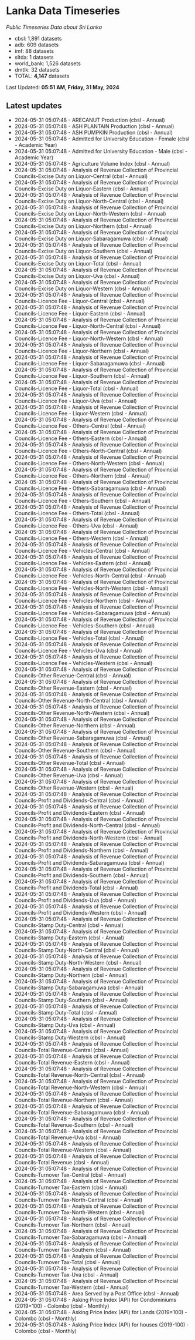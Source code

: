 # Lanka Data Timeseries
*Public Timeseries Data about Sri Lanka*

* cbsl: 1,891 datasets
* adb: 609 datasets
* imf: 88 datasets
* sltda: 1 datasets
* world_bank: 1,526 datasets
* dmtlk: 32 datasets
* TOTAL: **4,147** datasets

Last Updated: **05:51 AM, Friday, 31 May, 2024**

## Latest updates

* 2024-05-31 05:07:48 - ARECANUT Production (cbsl - Annual)
* 2024-05-31 05:07:48 - ASH PLANTAIN Production (cbsl - Annual)
* 2024-05-31 05:07:48 - ASH PUMPKIN Production (cbsl - Annual)
* 2024-05-31 05:07:48 - Admitted for University Education - Female (cbsl - Academic Year)
* 2024-05-31 05:07:48 - Admitted for University Education - Male (cbsl - Academic Year)
* 2024-05-31 05:07:48 - Agriculture Volume Index (cbsl - Annual)
* 2024-05-31 05:07:48 - Analysis of Revenue Collection of Provincial Councils-Excise Duty on Liquor-Central (cbsl - Annual)
* 2024-05-31 05:07:48 - Analysis of Revenue Collection of Provincial Councils-Excise Duty on Liquor-Eastern (cbsl - Annual)
* 2024-05-31 05:07:48 - Analysis of Revenue Collection of Provincial Councils-Excise Duty on Liquor-North-Central (cbsl - Annual)
* 2024-05-31 05:07:48 - Analysis of Revenue Collection of Provincial Councils-Excise Duty on Liquor-North-Western (cbsl - Annual)
* 2024-05-31 05:07:48 - Analysis of Revenue Collection of Provincial Councils-Excise Duty on Liquor-Northern (cbsl - Annual)
* 2024-05-31 05:07:48 - Analysis of Revenue Collection of Provincial Councils-Excise Duty on Liquor-Sabaragamuwa (cbsl - Annual)
* 2024-05-31 05:07:48 - Analysis of Revenue Collection of Provincial Councils-Excise Duty on Liquor-Southern (cbsl - Annual)
* 2024-05-31 05:07:48 - Analysis of Revenue Collection of Provincial Councils-Excise Duty on Liquor-Total (cbsl - Annual)
* 2024-05-31 05:07:48 - Analysis of Revenue Collection of Provincial Councils-Excise Duty on Liquor-Uva (cbsl - Annual)
* 2024-05-31 05:07:48 - Analysis of Revenue Collection of Provincial Councils-Excise Duty on Liquor-Western (cbsl - Annual)
* 2024-05-31 05:07:48 - Analysis of Revenue Collection of Provincial Councils-Licence Fee - Liquor-Central (cbsl - Annual)
* 2024-05-31 05:07:48 - Analysis of Revenue Collection of Provincial Councils-Licence Fee - Liquor-Eastern (cbsl - Annual)
* 2024-05-31 05:07:48 - Analysis of Revenue Collection of Provincial Councils-Licence Fee - Liquor-North-Central (cbsl - Annual)
* 2024-05-31 05:07:48 - Analysis of Revenue Collection of Provincial Councils-Licence Fee - Liquor-North-Western (cbsl - Annual)
* 2024-05-31 05:07:48 - Analysis of Revenue Collection of Provincial Councils-Licence Fee - Liquor-Northern (cbsl - Annual)
* 2024-05-31 05:07:48 - Analysis of Revenue Collection of Provincial Councils-Licence Fee - Liquor-Sabaragamuwa (cbsl - Annual)
* 2024-05-31 05:07:48 - Analysis of Revenue Collection of Provincial Councils-Licence Fee - Liquor-Southern (cbsl - Annual)
* 2024-05-31 05:07:48 - Analysis of Revenue Collection of Provincial Councils-Licence Fee - Liquor-Total (cbsl - Annual)
* 2024-05-31 05:07:48 - Analysis of Revenue Collection of Provincial Councils-Licence Fee - Liquor-Uva (cbsl - Annual)
* 2024-05-31 05:07:48 - Analysis of Revenue Collection of Provincial Councils-Licence Fee - Liquor-Western (cbsl - Annual)
* 2024-05-31 05:07:48 - Analysis of Revenue Collection of Provincial Councils-Licence Fee - Others-Central (cbsl - Annual)
* 2024-05-31 05:07:48 - Analysis of Revenue Collection of Provincial Councils-Licence Fee - Others-Eastern (cbsl - Annual)
* 2024-05-31 05:07:48 - Analysis of Revenue Collection of Provincial Councils-Licence Fee - Others-North-Central (cbsl - Annual)
* 2024-05-31 05:07:48 - Analysis of Revenue Collection of Provincial Councils-Licence Fee - Others-North-Western (cbsl - Annual)
* 2024-05-31 05:07:48 - Analysis of Revenue Collection of Provincial Councils-Licence Fee - Others-Northern (cbsl - Annual)
* 2024-05-31 05:07:48 - Analysis of Revenue Collection of Provincial Councils-Licence Fee - Others-Sabaragamuwa (cbsl - Annual)
* 2024-05-31 05:07:48 - Analysis of Revenue Collection of Provincial Councils-Licence Fee - Others-Southern (cbsl - Annual)
* 2024-05-31 05:07:48 - Analysis of Revenue Collection of Provincial Councils-Licence Fee - Others-Total (cbsl - Annual)
* 2024-05-31 05:07:48 - Analysis of Revenue Collection of Provincial Councils-Licence Fee - Others-Uva (cbsl - Annual)
* 2024-05-31 05:07:48 - Analysis of Revenue Collection of Provincial Councils-Licence Fee - Others-Western (cbsl - Annual)
* 2024-05-31 05:07:48 - Analysis of Revenue Collection of Provincial Councils-Licence Fee - Vehicles-Central (cbsl - Annual)
* 2024-05-31 05:07:48 - Analysis of Revenue Collection of Provincial Councils-Licence Fee - Vehicles-Eastern (cbsl - Annual)
* 2024-05-31 05:07:48 - Analysis of Revenue Collection of Provincial Councils-Licence Fee - Vehicles-North-Central (cbsl - Annual)
* 2024-05-31 05:07:48 - Analysis of Revenue Collection of Provincial Councils-Licence Fee - Vehicles-North-Western (cbsl - Annual)
* 2024-05-31 05:07:48 - Analysis of Revenue Collection of Provincial Councils-Licence Fee - Vehicles-Northern (cbsl - Annual)
* 2024-05-31 05:07:48 - Analysis of Revenue Collection of Provincial Councils-Licence Fee - Vehicles-Sabaragamuwa (cbsl - Annual)
* 2024-05-31 05:07:48 - Analysis of Revenue Collection of Provincial Councils-Licence Fee - Vehicles-Southern (cbsl - Annual)
* 2024-05-31 05:07:48 - Analysis of Revenue Collection of Provincial Councils-Licence Fee - Vehicles-Total (cbsl - Annual)
* 2024-05-31 05:07:48 - Analysis of Revenue Collection of Provincial Councils-Licence Fee - Vehicles-Uva (cbsl - Annual)
* 2024-05-31 05:07:48 - Analysis of Revenue Collection of Provincial Councils-Licence Fee - Vehicles-Western (cbsl - Annual)
* 2024-05-31 05:07:48 - Analysis of Revenue Collection of Provincial Councils-Other Revenue-Central (cbsl - Annual)
* 2024-05-31 05:07:48 - Analysis of Revenue Collection of Provincial Councils-Other Revenue-Eastern (cbsl - Annual)
* 2024-05-31 05:07:48 - Analysis of Revenue Collection of Provincial Councils-Other Revenue-North-Central (cbsl - Annual)
* 2024-05-31 05:07:48 - Analysis of Revenue Collection of Provincial Councils-Other Revenue-North-Western (cbsl - Annual)
* 2024-05-31 05:07:48 - Analysis of Revenue Collection of Provincial Councils-Other Revenue-Northern (cbsl - Annual)
* 2024-05-31 05:07:48 - Analysis of Revenue Collection of Provincial Councils-Other Revenue-Sabaragamuwa (cbsl - Annual)
* 2024-05-31 05:07:48 - Analysis of Revenue Collection of Provincial Councils-Other Revenue-Southern (cbsl - Annual)
* 2024-05-31 05:07:48 - Analysis of Revenue Collection of Provincial Councils-Other Revenue-Total (cbsl - Annual)
* 2024-05-31 05:07:48 - Analysis of Revenue Collection of Provincial Councils-Other Revenue-Uva (cbsl - Annual)
* 2024-05-31 05:07:48 - Analysis of Revenue Collection of Provincial Councils-Other Revenue-Western (cbsl - Annual)
* 2024-05-31 05:07:48 - Analysis of Revenue Collection of Provincial Councils-Profit and Dividends-Central (cbsl - Annual)
* 2024-05-31 05:07:48 - Analysis of Revenue Collection of Provincial Councils-Profit and Dividends-Eastern (cbsl - Annual)
* 2024-05-31 05:07:48 - Analysis of Revenue Collection of Provincial Councils-Profit and Dividends-North-Central (cbsl - Annual)
* 2024-05-31 05:07:48 - Analysis of Revenue Collection of Provincial Councils-Profit and Dividends-North-Western (cbsl - Annual)
* 2024-05-31 05:07:48 - Analysis of Revenue Collection of Provincial Councils-Profit and Dividends-Northern (cbsl - Annual)
* 2024-05-31 05:07:48 - Analysis of Revenue Collection of Provincial Councils-Profit and Dividends-Sabaragamuwa (cbsl - Annual)
* 2024-05-31 05:07:48 - Analysis of Revenue Collection of Provincial Councils-Profit and Dividends-Southern (cbsl - Annual)
* 2024-05-31 05:07:48 - Analysis of Revenue Collection of Provincial Councils-Profit and Dividends-Total (cbsl - Annual)
* 2024-05-31 05:07:48 - Analysis of Revenue Collection of Provincial Councils-Profit and Dividends-Uva (cbsl - Annual)
* 2024-05-31 05:07:48 - Analysis of Revenue Collection of Provincial Councils-Profit and Dividends-Western (cbsl - Annual)
* 2024-05-31 05:07:48 - Analysis of Revenue Collection of Provincial Councils-Stamp Duty-Central (cbsl - Annual)
* 2024-05-31 05:07:48 - Analysis of Revenue Collection of Provincial Councils-Stamp Duty-Eastern (cbsl - Annual)
* 2024-05-31 05:07:48 - Analysis of Revenue Collection of Provincial Councils-Stamp Duty-North-Central (cbsl - Annual)
* 2024-05-31 05:07:48 - Analysis of Revenue Collection of Provincial Councils-Stamp Duty-North-Western (cbsl - Annual)
* 2024-05-31 05:07:48 - Analysis of Revenue Collection of Provincial Councils-Stamp Duty-Northern (cbsl - Annual)
* 2024-05-31 05:07:48 - Analysis of Revenue Collection of Provincial Councils-Stamp Duty-Sabaragamuwa (cbsl - Annual)
* 2024-05-31 05:07:48 - Analysis of Revenue Collection of Provincial Councils-Stamp Duty-Southern (cbsl - Annual)
* 2024-05-31 05:07:48 - Analysis of Revenue Collection of Provincial Councils-Stamp Duty-Total (cbsl - Annual)
* 2024-05-31 05:07:48 - Analysis of Revenue Collection of Provincial Councils-Stamp Duty-Uva (cbsl - Annual)
* 2024-05-31 05:07:48 - Analysis of Revenue Collection of Provincial Councils-Stamp Duty-Western (cbsl - Annual)
* 2024-05-31 05:07:48 - Analysis of Revenue Collection of Provincial Councils-Total Revenue-Central (cbsl - Annual)
* 2024-05-31 05:07:48 - Analysis of Revenue Collection of Provincial Councils-Total Revenue-Eastern (cbsl - Annual)
* 2024-05-31 05:07:48 - Analysis of Revenue Collection of Provincial Councils-Total Revenue-North-Central (cbsl - Annual)
* 2024-05-31 05:07:48 - Analysis of Revenue Collection of Provincial Councils-Total Revenue-North-Western (cbsl - Annual)
* 2024-05-31 05:07:48 - Analysis of Revenue Collection of Provincial Councils-Total Revenue-Northern (cbsl - Annual)
* 2024-05-31 05:07:48 - Analysis of Revenue Collection of Provincial Councils-Total Revenue-Sabaragamuwa (cbsl - Annual)
* 2024-05-31 05:07:48 - Analysis of Revenue Collection of Provincial Councils-Total Revenue-Southern (cbsl - Annual)
* 2024-05-31 05:07:48 - Analysis of Revenue Collection of Provincial Councils-Total Revenue-Uva (cbsl - Annual)
* 2024-05-31 05:07:48 - Analysis of Revenue Collection of Provincial Councils-Total Revenue-Western (cbsl - Annual)
* 2024-05-31 05:07:48 - Analysis of Revenue Collection of Provincial Councils-Total Revenue (cbsl - Annual)
* 2024-05-31 05:07:48 - Analysis of Revenue Collection of Provincial Councils-Turnover Tax-Central (cbsl - Annual)
* 2024-05-31 05:07:48 - Analysis of Revenue Collection of Provincial Councils-Turnover Tax-Eastern (cbsl - Annual)
* 2024-05-31 05:07:48 - Analysis of Revenue Collection of Provincial Councils-Turnover Tax-North-Central (cbsl - Annual)
* 2024-05-31 05:07:48 - Analysis of Revenue Collection of Provincial Councils-Turnover Tax-North-Western (cbsl - Annual)
* 2024-05-31 05:07:48 - Analysis of Revenue Collection of Provincial Councils-Turnover Tax-Northern (cbsl - Annual)
* 2024-05-31 05:07:48 - Analysis of Revenue Collection of Provincial Councils-Turnover Tax-Sabaragamuwa (cbsl - Annual)
* 2024-05-31 05:07:48 - Analysis of Revenue Collection of Provincial Councils-Turnover Tax-Southern (cbsl - Annual)
* 2024-05-31 05:07:48 - Analysis of Revenue Collection of Provincial Councils-Turnover Tax-Total (cbsl - Annual)
* 2024-05-31 05:07:48 - Analysis of Revenue Collection of Provincial Councils-Turnover Tax-Uva (cbsl - Annual)
* 2024-05-31 05:07:48 - Analysis of Revenue Collection of Provincial Councils-Turnover Tax-Western (cbsl - Annual)
* 2024-05-31 05:07:48 - Area Served by a Post Office (cbsl - Annual)
* 2024-05-31 05:07:48 - Asking Price Index (API) for Condominiums (2019=100) - Colombo (cbsl - Monthly)
* 2024-05-31 05:07:48 - Asking Price Index (API) for Lands (2019=100) - Colombo (cbsl - Monthly)
* 2024-05-31 05:07:48 - Asking Price Index (API) for houses (2019-100) - Colombo (cbsl - Monthly)